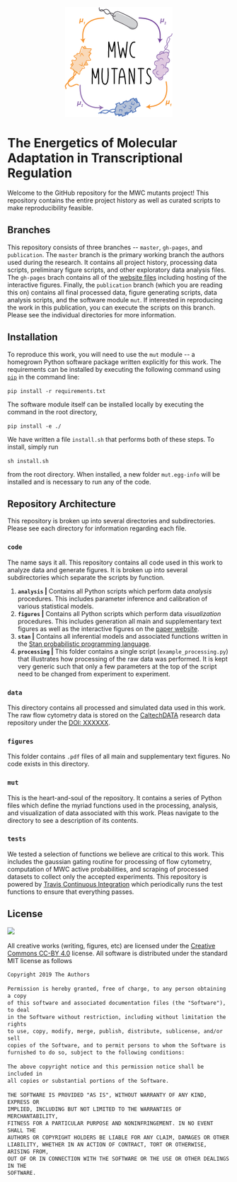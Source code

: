 <center>

![](logo.png)

</center>

# The Energetics of Molecular Adaptation in Transcriptional Regulation
Welcome to the GitHub repository for the MWC mutants project! This repository
contains the entire project history as well as curated scripts to make
reproducibility feasible. 

## Branches
This repository consists of three branches -- `master`, `gh-pages`, and
`publication`. The `master` branch is the primary working branch the authors
used during the research. It contains all project history, processing data
scripts, preliminary figure scripts, and other exploratory data analysis
files. The `gh-pages` brach contains all of the [website
files](https://www.rpgroup.caltech.edu/mwc_mutants) including hosting of the
interactive figures. Finally, the `publication` branch (which you are reading
this on) contains all final processed data, figure generating scripts, data
analysis scripts, and the software module `mut`. If interested in reproducing
the work in this publication, you can execute the scripts on this branch.
Please see the individual directories for more information.

## Installation
To reproduce this work, you will need to use the `mut` module -- a homegrown
Python software package written explicitly for this work. The requirements
can be installed by executing the following command using
[`pip`](pypi.org/project/pip) in the command line:

``` pip install -r requirements.txt ```

The software module itself can be installed locally by executing the command
in the root directory,

``` pip install -e ./ ```


We have written a file `install.sh` that performs both of these steps. To
install, simply run

``` sh install.sh ```

from the root directory. When installed, a new folder `mut.egg-info` will be
installed and is necessary to run any of the code.

## Repository Architecture
This repository is broken up into several directories and subdirectories. Please
see each directory for information regarding each file. 

### **`code`** 
The name says it all. This repository contains all code used in this work to
analyze data and generate figures. It is broken up into several subdirectories which separate the scripts by function.
1. **``analysis`` \|** Contains all Python scripts which perform data
      *analysis* procedures. This includes parameter inference and calibration of various
      statistical models. 
2. **``figures`` \|** Contains all Python scripts which perform data
         *visualization* procedures. This includes generation all main and supplementary
         text figures as well as the interactive figures on the [paper
         website](https://wwww.rpgroup.caltech.edu/mwc_mutants).
3. **``stan`` \|** Contains all inferential models and associated functions
   written in the [Stan probabilistic programming language](http://mc-stan.org).
4. **``processing`` \|** This folder contains a single script
   (`example_processing.py`) that illustrates how processing of the raw data was
   performed. It is kept very generic such that only a few parameters at the top
   of the script need to be changed from experiment to experiment. 

### **`data`**
This directory contains all processed and simulated data used in this work. The
raw flow cytometry data is stored on the [CaltechDATA](http://data.caltech.edu)
research data repository under the [DOI: XXXXXX]().

### **`figures`**
This folder contains `.pdf` files of all main and supplementary text figures. No
code exists in this directory. 

### **`mut`**
This is the heart-and-soul of the repository. It contains a series of Python
files which define the myriad functions used in the processing, analysis, and
visualization of data associated with this work. Pleas navigate to the directory
to see a description of its contents. 

### **`tests`**
We tested a selection of functions we believe are critical to this work. This
includes the gaussian gating routine for processing of flow cytometry,
computation of MWC active probabilities, and scraping of processed datasets to
collect only the accepted experiments. This repository is powered by [Travis
Continuous Integration](http://travis-ci.org) which periodically runs the test
functions to ensure that everything passes. 

## License
![](https://licensebuttons.net/l/by/3.0/88x31.png)

All creative works (writing, figures, etc) are licensed under the [Creative
Commons CC-BY 4.0](https://creativecommons.org/licenses/by/4.0/) license. All software is distributed under the standard MIT license as follows

```
Copyright 2019 The Authors 

Permission is hereby granted, free of charge, to any person obtaining a copy
of this software and associated documentation files (the "Software"), to deal
in the Software without restriction, including without limitation the rights
to use, copy, modify, merge, publish, distribute, sublicense, and/or sell
copies of the Software, and to permit persons to whom the Software is
furnished to do so, subject to the following conditions:

The above copyright notice and this permission notice shall be included in
all copies or substantial portions of the Software.

THE SOFTWARE IS PROVIDED "AS IS", WITHOUT WARRANTY OF ANY KIND, EXPRESS OR
IMPLIED, INCLUDING BUT NOT LIMITED TO THE WARRANTIES OF MERCHANTABILITY,
FITNESS FOR A PARTICULAR PURPOSE AND NONINFRINGEMENT. IN NO EVENT SHALL THE
AUTHORS OR COPYRIGHT HOLDERS BE LIABLE FOR ANY CLAIM, DAMAGES OR OTHER
LIABILITY, WHETHER IN AN ACTION OF CONTRACT, TORT OR OTHERWISE, ARISING FROM,
OUT OF OR IN CONNECTION WITH THE SOFTWARE OR THE USE OR OTHER DEALINGS IN THE
SOFTWARE.
```